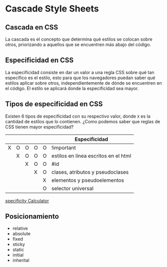 # Cascade Style Sheets

## Cascada en CSS
La cascada es el concepto que determina qué estilos se colocan sobre otros, priorizando a aquellos que se encuentren más abajo del código.

## Especificidad en CSS
La especificidad consiste en dar un valor a una regla CSS sobre qué tan específico es el estilo, esto para que los navegadores puedan saber qué estilos aplicar sobre otros, independientemente de dónde se encuentren en el código. El estilo se aplicará donde la especificidad sea mayor.

## Tipos de especificidad en CSS
Existen 6 tipos de especificidad con su respectivo valor, donde ```X``` es la cantidad de estilos que lo contienen. 
¿Como podemos saber que reglas de CSS tienen mayor especificidad?

||||||Especificidad|
|-|-|-|-|-|-|
|X|O|O|O|O|!important|
||X|O|O|O|estilos en linea escritos en el html|
|||X|O|O|#id|
||||X|O|clases, atributos y pseudoclases|
|||||X|elementos y pseudoelementos|
|||||O|selector universal|

[specificity Calculator](https://specificity.keegan.st/)

## Posicionamiento
 - relative
 - absolute
 - fixed
 - sticky
 - static
 - initial
 - inherital
